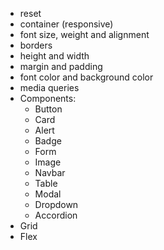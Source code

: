 - reset
- container (responsive)
- font size, weight and alignment
- borders
- height and width
- margin and padding
- font color and background color
- media queries
- Components:
    - Button
    - Card
    - Alert
    - Badge
    - Form
    - Image
    - Navbar
    - Table
    - Modal
    - Dropdown
    - Accordion
- Grid
- Flex